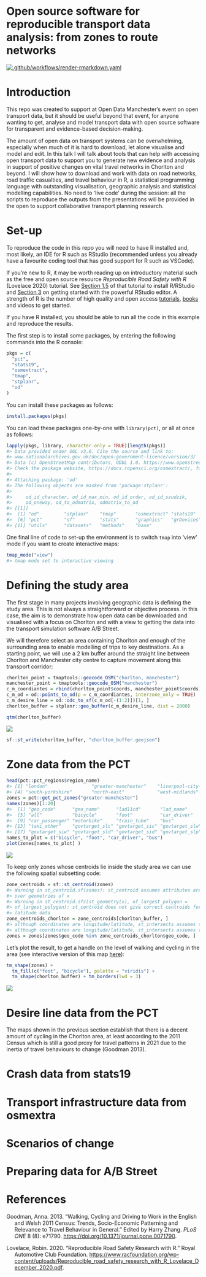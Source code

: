 Open source software for reproducible transport data analysis: from
zones to route networks
================

<!-- README.md is generated from README.Rmd. Please edit that file -->
<!-- badges: start -->

[![.github/workflows/render-rmarkdown.yaml](https://github.com/Robinlovelace/odjitter/actions/workflows/render-rmarkdown.yaml/badge.svg)](https://github.com/Robinlovelace/odjitter/actions/workflows/render-rmarkdown.yaml)
<!-- badges: end -->

# Introduction

This repo was created to support at Open Data Manchester’s event on open
transport data, but it should be useful beyond that event, for anyone
wanting to get, analyse and model transport data with open source
software for transparent and evidence-based decision-making.

The amount of open data on transport systems can be overwhelming,
especially when much of it is hard to download, let alone visualise and
model and edit. In this talk I will talk about tools that can help with
accessing open transport data to support you to generate new evidence
and analysis in support of positive changes on vital travel networks in
Chorlton and beyond. I will show how to download and work with data on
road networks, road traffic casualties, and travel behaviour in R, a
statistical programming language with outstanding visualisation,
geographic analysis and statistical modelling capabilities. No need to
‘live code’ during the session: all the scripts to reproduce the outputs
from the presentations will be provided in the open to support
collaborative transport planning research.

# Set-up

To reproduce the code in this repo you will need to have R installed
and, most likely, an IDE for R such as RStudio (recommended unless you
already have a favourite coding tool that has good support for R such as
VSCode).

If you’re new to R, it may be worth reading up on introductory material
such as the free and open source resource *Reproducible Road Safety with
R* (Lovelace 2020) tutorial. See [Section
1.5](https://itsleeds.github.io/rrsrr/introduction.html#installing-r-and-rstudio)
of that tutorial to install R/RStudio and [Section
3](https://itsleeds.github.io/rrsrr/rstudio.html) on getting started
with the powerful RStudio editor. A strength of R is the number of high
quality and open access
[tutorials](https://education.rstudio.com/learn/beginner/),
[books](https://education.rstudio.com/learn/beginner/) and videos to get
started.

If you have R installed, you should be able to run all the code in this
example and reproduce the results.

The first step is to install some packages, by entering the following
commands into the R console:

``` r
pkgs = c(
  "pct",
  "stats19",
  "osmextract",
  "tmap",
  "stplanr",
  "od"
)
```

You can install these packages as follows:

``` r
install.packages(pkgs)
```

You can load these packages one-by-one with `library(pct)`, or all at
once as follows:

``` r
lapply(pkgs, library, character.only = TRUE)[length(pkgs)]
#> Data provided under OGL v3.0. Cite the source and link to:
#> www.nationalarchives.gov.uk/doc/open-government-licence/version/3/
#> Data (c) OpenStreetMap contributors, ODbL 1.0. https://www.openstreetmap.org/copyright.
#> Check the package website, https://docs.ropensci.org/osmextract/, for more details.
#> 
#> Attaching package: 'od'
#> The following objects are masked from 'package:stplanr':
#> 
#>     od_id_character, od_id_max_min, od_id_order, od_id_szudzik,
#>     od_oneway, od_to_odmatrix, odmatrix_to_od
#> [[1]]
#>  [1] "od"         "stplanr"    "tmap"       "osmextract" "stats19"   
#>  [6] "pct"        "sf"         "stats"      "graphics"   "grDevices" 
#> [11] "utils"      "datasets"   "methods"    "base"
```

One final line of code to set-up the environment is to switch `tmap`
into ‘view’ mode if you want to create interactive maps:

``` r
tmap_mode("view")
#> tmap mode set to interactive viewing
```

# Defining the study area

The first stage in many projects involving geographic data is defining
the study area. This is not always a straightforward or objective
process. In this case, the aim is to demonstrate how open data can be
downloaded and visualised with a focus on Chorlton and with a view to
getting the data into the transport simulation software A/B Street.

We will therefore select an area containing Chorlton and enough of the
surrounding area to enable modelling of trips to key destinations. As a
starting point, we will use a 2 km buffer around the straight line
between Chorlton and Manchester city centre to capture movement along
this transport corridor:

``` r
chorlton_point = tmaptools::geocode_OSM("chorlton, manchester")
manchester_point = tmaptools::geocode_OSM("manchester")
c_m_coordiantes = rbind(chorlton_point$coords, manchester_point$coords)
c_m_od = od::points_to_od(p = c_m_coordiantes, interzone_only = TRUE)
c_m_desire_line = od::odc_to_sf(c_m_od[-(1:2)])[1, ]
chorlton_buffer = stplanr::geo_buffer(c_m_desire_line, dist = 2000)
```

``` r
qtm(chorlton_buffer)
```

![](README_files/figure-gfm/unnamed-chunk-7-1.png)

``` r
sf::st_write(chorlton_buffer, "chorlton_buffer.geojson")
```

# Zone data from the PCT

``` r
head(pct::pct_regions$region_name)
#> [1] "london"                "greater-manchester"    "liverpool-city-region"
#> [4] "south-yorkshire"       "north-east"            "west-midlands"
zones = pct::get_pct_zones("greater-manchester")
names(zones)[1:20]
#>  [1] "geo_code"      "geo_name"      "lad11cd"       "lad_name"     
#>  [5] "all"           "bicycle"       "foot"          "car_driver"   
#>  [9] "car_passenger" "motorbike"     "train_tube"    "bus"          
#> [13] "taxi_other"    "govtarget_slc" "govtarget_sic" "govtarget_slw"
#> [17] "govtarget_siw" "govtarget_sld" "govtarget_sid" "govtarget_slp"
names_to_plot = c("bicycle", "foot", "car_driver", "bus")
plot(zones[names_to_plot] )
```

![](README_files/figure-gfm/unnamed-chunk-10-1.png)<!-- -->

To keep only zones whose centroids lie inside the study area we can use
the following spatial subsetting code:

``` r
zone_centroids = sf::st_centroid(zones)
#> Warning in st_centroid.sf(zones): st_centroid assumes attributes are constant
#> over geometries of x
#> Warning in st_centroid.sfc(st_geometry(x), of_largest_polygon =
#> of_largest_polygon): st_centroid does not give correct centroids for longitude/
#> latitude data
zone_centroids_chorlton = zone_centroids[chorlton_buffer, ]
#> although coordinates are longitude/latitude, st_intersects assumes that they are planar
#> although coordinates are longitude/latitude, st_intersects assumes that they are planar
zones = zones[zones$geo_code %in% zone_centroids_chorlton$geo_code, ]
```

Let’s plot the result, to get a handle on the level of walking and
cycling in the area (see interactive version of this map
[here](https://rpubs.com/RobinLovelace/772770)):

``` r
tm_shape(zones) +
  tm_fill(c("foot", "bicycle"), palette = "viridis") +
  tm_shape(chorlton_buffer) + tm_borders(lwd = 3)
```

![](https://i.imgur.com/oEuv1Zj.png)

# Desire line data from the PCT

The maps shown in the previous section establish that there is a decent
amount of cycling in the Chorlton area, at least according to the 2011
Census which is still a good proxy for travel patterns in 2021 due to
the inertia of travel behaviours to change (Goodman 2013).

# Crash data from stats19

# Transport infrastructure data from osmextra

# Scenarios of change

# Preparing data for A/B Street

# References

<div id="refs" class="references csl-bib-body hanging-indent">

<div id="ref-goodman_walking_2013" class="csl-entry">

Goodman, Anna. 2013. “Walking, Cycling and Driving to Work in the
English and Welsh 2011 Census: Trends, Socio-Economic Patterning and
Relevance to Travel Behaviour in General.” Edited by Harry Zhang. *PLoS
ONE* 8 (8): e71790. <https://doi.org/10.1371/journal.pone.0071790>.

</div>

<div id="ref-lovelace_reproducible_2020" class="csl-entry">

Lovelace, Robin. 2020. “Reproducible Road Safety Research with R.” Royal
Automotive Club Foundation.
<https://www.racfoundation.org/wp-content/uploads/Reproducible_road_safety_research_with_R_Lovelace_December_2020.pdf>.

</div>

</div>
